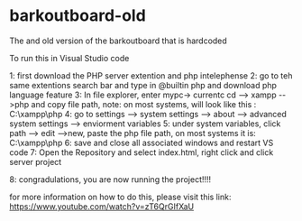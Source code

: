# barkoutboard-old
The and old version of the barkoutboard that is hardcoded



 To run  this in Visual Studio code

 1: first download the PHP server extention and  php intelephense
 2: go to teh same extentions search bar and type in @builtin php and download php language feature
 3: In file explorer, enter mypc-> currentc cd --> xampp -->php and copy file path, note: on most systems, will look like this : C:\xampp\php
 4: go to settings --> system settings --> about --> advanced system settings --> enviorment variables
 5: under system variables, click path --> edit -->new, paste the  php file path, on most systems it is: C:\xampp\php
 6: save and close all associated windows and restart VS code
 7: Open the Repository and select index.html, right click and  click  server project

 8: congradulations, you are now running the project!!!!

 for more information on how to do this, please visit this link: https://www.youtube.com/watch?v=zT6QrGIfXaU

